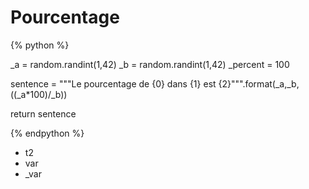 Pourcentage
===========

{% python %}

_a = random.randint(1,42)
_b = random.randint(1,42)
_percent = 100

sentence = """Le pourcentage de {0} dans {1} est {2}""".format(_a,_b,((_a*100)/_b))

return sentence

{% endpython %}


* t2
* var
* _var